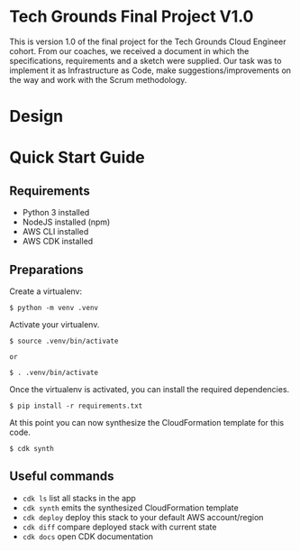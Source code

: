 # Tech Grounds Final Project V1.0
This is version 1.0 of the final project for the Tech Grounds Cloud Engineer cohort. From our coaches, we received a document in which the specifications, requirements and a sketch were supplied. Our task was to implement it as Infrastructure as Code, make suggestions/improvements on the way and work with the Scrum methodology.

# Design

# Quick Start Guide

## Requirements
- Python 3 installed
- NodeJS installed (npm)
- AWS CLI installed
- AWS CDK installed

## Preparations
Create a virtualenv:
```
$ python -m venv .venv
```

Activate your virtualenv.

```
$ source .venv/bin/activate

or

$ . .venv/bin/activate
```

Once the virtualenv is activated, you can install the required dependencies.

```
$ pip install -r requirements.txt
```

At this point you can now synthesize the CloudFormation template for this code.

```
$ cdk synth
```



## Useful commands

 * `cdk ls`          list all stacks in the app
 * `cdk synth`       emits the synthesized CloudFormation template
 * `cdk deploy`      deploy this stack to your default AWS account/region
 * `cdk diff`        compare deployed stack with current state
 * `cdk docs`        open CDK documentation


